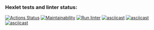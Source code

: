 ### Hexlet tests and linter status:
[![Actions Status](https://github.com/Terzia/python-project-lvl1/workflows/hexlet-check/badge.svg)](https://github.com/Terzia/python-project-lvl1/actions)
[![Maintainability](https://api.codeclimate.com/v1/badges/a99a88d28ad37a79dbf6/maintainability)](https://codeclimate.com/github/codeclimate/codeclimate/maintainability)
[![Run linter](https://github.com/Terzia/python-project-lvl1/actions/workflows/linter.yml/badge.svg)](https://github.com/Terzia/python-project-lvl1/actions/workflows/linter.yml)
[![asciicast](https://asciinema.org/a/TwHBbPO6NwpmsLPccUsNe4M66.svg)](https://asciinema.org/a/TwHBbPO6NwpmsLPccUsNe4M66)
[![asciicast](https://asciinema.org/a/TwHBbPO6NwpmsLPccUsNe4M66.svg)](https://asciinema.org/a/TwHBbPO6NwpmsLPccUsNe4M66)
[![asciicast](https://asciinema.org/a/oZPwZNub2f1BKqIZUFYGPhy8k.svg)](https://asciinema.org/a/oZPwZNub2f1BKqIZUFYGPhy8k)
